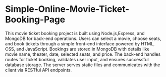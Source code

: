 # Simple-Online-Movie-Ticket-Booking-Page

This movie ticket booking project is built using Node.js,Express, and MongoDB for back-end operations. Users can select a movie, choose seats, and book tickets through a simple front-end interface powered by HTML, CSS, and JavaScript. Bookings are stored in MongoDB with details like movie name, theater, date, selected seats, and price. The back-end handles routes for ticket booking, validates user input, and ensures successful database storage. The server serves static files and communicates with the client via RESTful API endpoints.

